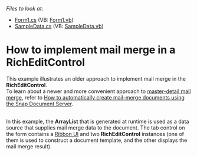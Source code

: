 <!-- default file list -->
*Files to look at*:

* [Form1.cs](./CS/MailMerge/Form1.cs) (VB: [Form1.vb](./VB/MailMerge/Form1.vb))
* [SampleData.cs](./CS/MailMerge/SampleData.cs) (VB: [SampleData.vb](./VB/MailMerge/SampleData.vb))
<!-- default file list end -->
# How to implement mail merge in a RichEditControl


<p>This example illustrates an older approach to implement mail merge in the <strong>RichEditControl</strong>.<br />
To learn about a newer and more convenient approach to <a href="https://documentation.devexpress.com/#WindowsForms/CustomDocument16044"><u>master-detail mail merge</u></a>, refer to <a href="https://www.devexpress.com/Support/Center/CodeCentral/ViewExample.aspx?exampleId=E5078"><u>How to automatically create mail-merge documents using the Snap Document Server</u></a>.</p><p><br />
In this example, the <strong>ArrayList</strong> that is generated at runtime is used as a data source that supplies mail merge data to the document. The tab control on the form contains a <a href="https://documentation.devexpress.com/#WindowsForms/CustomDocument9551"><u>Ribbon UI</u></a> and two <strong>RichEditControl</strong> instances (one of them is used to construct a document template, and the other displays the mail merge result).</p>

<br/>


